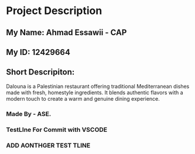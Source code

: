 # Project Description

## My Name: Ahmad Essawii - CAP

## My ID: 12429664

## Short Descripiton:
Dalouna is a Palestinian restaurant offering traditional Mediterranean dishes made with fresh, homestyle ingredients. It blends authentic flavors with a modern touch to create a warm and genuine dining experience.

### Made By - ASE. 


### TestLIne For Commit with VSCODE

### ADD AONTHGER TEST TLINE
